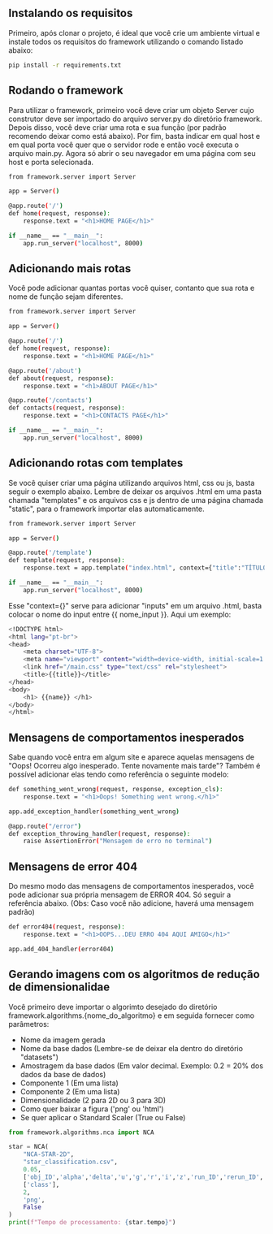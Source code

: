 ## Instalando os requisitos 

Primeiro, após clonar o projeto, é ideal que você crie um ambiente virtual e instale todos os requisitos do framework utilizando o comando listado abaixo:

```bash
pip install -r requirements.txt
```

## Rodando o framework

Para utilizar o framework, primeiro você deve criar um objeto Server cujo construtor deve ser importado do arquivo server.py do diretório framework. Depois disso, você deve criar uma rota e sua função (por padrão recomendo deixar como está abaixo). Por fim, basta indicar em qual host e em qual porta você quer que o servidor rode e então você executa o arquivo main.py. Agora só abrir o seu navegador em uma página com seu host e porta selecionada. 

```bash
from framework.server import Server

app = Server()

@app.route('/')
def home(request, response):
    response.text = "<h1>HOME PAGE</h1>"

if __name__ == "__main__":
    app.run_server("localhost", 8000)
 ```

## Adicionando mais rotas

Você pode adicionar quantas portas você quiser, contanto que sua rota e nome de função sejam diferentes.

```bash
from framework.server import Server

app = Server()

@app.route('/')
def home(request, response):
    response.text = "<h1>HOME PAGE</h1>"

@app.route('/about')
def about(request, response):
    response.text = "<h1>ABOUT PAGE</h1>"

@app.route('/contacts')
def contacts(request, response):
    response.text = "<h1>CONTACTS PAGE</h1>"

if __name__ == "__main__":
    app.run_server("localhost", 8000)
 ```

## Adicionando rotas com templates

Se você quiser criar uma página utilizando arquivos html, css ou js, basta seguir o exemplo abaixo. Lembre de deixar os arquivos .html em uma pasta chamada "templates" e os arquivos css e js dentro de uma página chamada "static", para o framework importar elas automaticamente.

```bash
from framework.server import Server

app = Server()

@app.route('/template')
def template(request, response):
    response.text = app.template("index.html", context={"title":"TÍTULO DA PÁGINA", "name":"NOME DA PÁGINA"}).encode()

if __name__ == "__main__":
    app.run_server("localhost", 8000)
 ```

Esse "context={}" serve para adicionar "inputs" em um arquivo .html, basta colocar o nome do input entre {{ nome_input }}. Aqui um exemplo:

```bash
<!DOCTYPE html>
<html lang="pt-br">
<head>
    <meta charset="UTF-8">
    <meta name="viewport" content="width=device-width, initial-scale=1.0">
    <link href="/main.css" type="text/css" rel="stylesheet">
    <title>{{title}}</title>
</head>
<body>
    <h1> {{name}} </h1>
</body>
</html>
 ```

## Mensagens de comportamentos inesperados 

Sabe quando você entra em algum site e aparece aquelas mensagens de "Oops! Ocorreu algo inesperado. Tente novamente mais tarde"? Também é possível adicionar elas tendo como referência o seguinte modelo: 

```bash
def something_went_wrong(request, response, exception_cls):
    response.text = "<h1>Oops! Something went wrong.</h1>"

app.add_exception_handler(something_went_wrong)

@app.route("/error")
def exception_throwing_handler(request, response):
    raise AssertionError("Mensagem de erro no terminal")
 ```

## Mensagens de error 404 

Do mesmo modo das mensagens de comportamentos inesperados, você pode adicionar sua própria mensagem de ERROR 404. Só seguir a referência abaixo. (Obs: Caso você não adicione, haverá uma mensagem padrão) 

```bash
def error404(request, response):
    response.text = "<h1>OOPS...DEU ERRO 404 AQUI AMIGO</h1>"

app.add_404_handler(error404)
 ```

 ## Gerando imagens com os algoritmos de redução de dimensionalidae

Você primeiro deve importar o algorimto desejado do diretório framework.algorithms.{nome_do_algoritmo} e em seguida fornecer como parâmetros:
- Nome da imagem gerada
- Nome da base dados (Lembre-se de deixar ela dentro do diretório "datasets")
- Amostragem da base dados (Em valor decimal. Exemplo: 0.2 = 20% dos dados da base de dados)
- Componente 1 (Em uma lista)
- Componente 2 (Em uma lista) 
- Dimensionalidade (2 para 2D ou 3 para 3D)
- Como quer baixar a figura ('png' ou 'html')
- Se quer aplicar o Standard Scaler (True ou False)
```python
from framework.algorithms.nca import NCA

star = NCA(
    "NCA-STAR-2D",    
    "star_classification.csv", 
    0.05,
    ['obj_ID','alpha','delta','u','g','r','i','z','run_ID','rerun_ID','cam_col','field_ID','spec_obj_ID','redshift','plate', 'MJD','fiber_ID'],
    ['class'],
    2,
    'png',
    False
)
print(f"Tempo de processamento: {star.tempo}")
 ```
